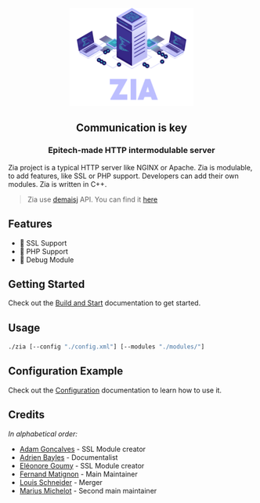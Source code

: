 <p align="center">
        <img alt="Zia" height="200px" src="docs/assets/logo-Zia.png">
</p>
<h2 align="center">Communication is key</h2>

<h3 align="center">Epitech-made HTTP intermodulable server</h3>

Zia project is a typical HTTP server like NGINX or Apache. Zia is modulable, to add features, like SSL or PHP support. Developers can add their own modules. Zia is written in C++.

> Zia use [demaisj](https://github.com/demaisj) API. You can find it [here](https://github.com/demaisj/ZiaModuleAPISpec)

## Features

- 🔐 SSL Support
- 🐘 PHP Support
- 🚨 Debug Module

## Getting Started

Check out the [Build and Start](build-start) documentation to get started.

## Usage

```bash
./zia [--config "./config.xml"] [--modules "./modules/"]
```

## Configuration Example

Check out the [Configuration](./docs/configuration.md) documentation to learn how to use it.

## Credits

*In alphabetical order:*

- [Adam Goncalves]() - SSL Module creator
- [Adrien Bayles](https://github.com/baylesa-dev) - Documentalist
- [Eléonore Goumy]() - SSL Module creator
- [Fernand Matignon]() - Main Maintainer
- [Louis Schneider](https://github.com/si0ls) - Merger
- [Marius Michelot](https://github.com/mmichelot) - Second main maintainer